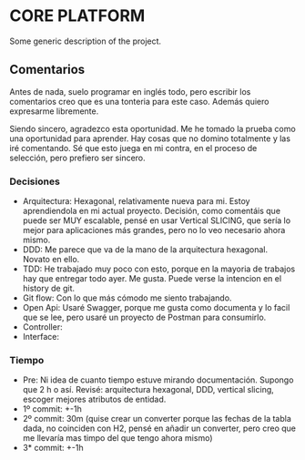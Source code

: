 # CORE PLATFORM
Some generic description of the project.

## Comentarios
Antes de nada, suelo programar en inglés todo, pero escribir los comentarios creo que es una tonteria para este caso. Además quiero expresarme libremente.

Siendo sincero, agradezco esta oportunidad. Me he tomado la prueba como una oportunidad para aprender. Hay cosas que no domino totalmente y las iré comentando. Sé que esto juega en mi contra, en el proceso de selección, pero prefiero ser sincero.

### Decisiones
* Arquitectura: Hexagonal, relativamente nueva para mi. Estoy aprendiendola en mi actual proyecto. Decisión, como comentáis que puede ser MUY escalable, pensé en usar Vertical SLICING, que sería lo mejor para aplicaciones más grandes, pero no lo veo necesario ahora mismo.
* DDD: Me parece que va de la mano de la arquitectura hexagonal. Novato en ello.
* TDD: He trabajado muy poco con esto, porque en la mayoria de trabajos hay que entregar todo ayer. Me gusta. Puede verse la intencion en el history de git.
* Git flow: Con lo que más cómodo me siento trabajando.
* Open Api: Usaré Swagger, porque me gusta como documenta y lo facil que se lee, pero usaré un proyecto de Postman para consumirlo.
* Controller: 
* Interface: 

### Tiempo

* Pre: Ni idea de cuanto tiempo estuve mirando documentación. Supongo que 2 h o así. Revisé: arquitectura hexagonal, DDD, vertical slicing, escoger mejores atributos de entidad.
* 1º commit: +-1h
* 2º commit: 30m (quise crear un converter porque las fechas de la tabla dada, no coinciden con H2, pensé en añadir un converter, pero creo que me llevaría mas timpo del que tengo ahora mismo)
* 3* commit: +-1h